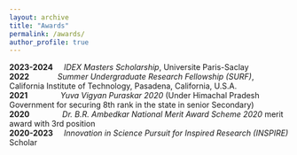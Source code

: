 ```yaml
---
layout: archive
title: "Awards"
permalink: /awards/
author_profile: true
---
```


<b>2023-2024</b>  &nbsp; &nbsp; <var>IDEX Masters Scholarship</var>, Universite Paris-Saclay <br>
<b>2022</b>&nbsp;&nbsp;&nbsp;&nbsp;&nbsp; &nbsp; &nbsp;&nbsp; &nbsp; <var>Summer Undergraduate Research Fellowship (SURF)</var>, California Institute of Technology, Pasadena, California, U.S.A. <br> 
<b>2021</b>&nbsp; &nbsp; &nbsp; &nbsp; &nbsp; &nbsp; &nbsp;&nbsp; <var>Yuva Vigyan Puraskar 2020</var> (Under Himachal Pradesh Government for securing 8th rank in the state in senior Secondary) <br> 
<b>2020</b>&nbsp; &nbsp; &nbsp; &nbsp; &nbsp; &nbsp; &nbsp;&nbsp; <var>Dr. B.R. Ambedkar National Merit Award Scheme 2020</var> merit award with 3rd position <br> 
<b>2020-2023</b>  &nbsp; &nbsp; <var>Innovation in Science Pursuit for Inspired Research (INSPIRE)</var> Scholar <br> 


